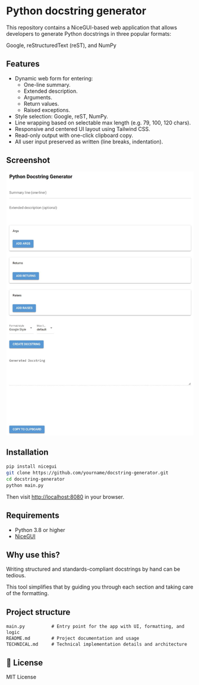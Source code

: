 # Python docstring generator

This repository contains a NiceGUI-based web application that allows developers to generate Python docstrings in three popular formats:

Google, reStructuredText (reST), and NumPy

## Features

- Dynamic web form for entering:
  - One-line summary.
  - Extended description.
  - Arguments.
  - Return values.
  - Raised exceptions.
- Style selection: Google, reST, NumPy.
- Line wrapping based on selectable max length (e.g. 79, 100, 120 chars).
- Responsive and centered UI layout using Tailwind CSS.
- Read-only output with one-click clipboard copy.
- All user input preserved as written (line breaks, indentation).

## Screenshot

![Screenshot of the app](web_ui.JPG)

## Installation

```bash
pip install nicegui
git clone https://github.com/yourname/docstring-generator.git
cd docstring-generator
python main.py
```

Then visit [http://localhost:8080](http://localhost:8080) in your browser.

## Requirements

- Python 3.8 or higher
- [NiceGUI](https://github.com/zauberzeug/nicegui)

## Why use this?

Writing structured and standards-compliant docstrings by hand can be tedious.

This tool simplifies that by guiding you through each section and taking care of the formatting.

## Project structure

```text
main.py          # Entry point for the app with UI, formatting, and logic
README.md        # Project documentation and usage
TECHNICAL.md     # Technical implementation details and architecture
```

## 🪪 License

MIT License